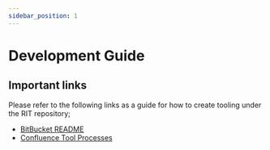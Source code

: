 ```yaml
---
sidebar_position: 1
---
```


# Development Guide

## Important links

Please refer to the following links as a guide for how to create tooling under the RIT repository;

- [BitBucket README](https://bitbucket.org/dubitplatform/rit/src/main/)
- [Confluence Tool Processes](https://dubitlimited.atlassian.net/wiki/spaces/~6239bb6ab75ca8007055b382/pages/3911778389/Processes+for+creating+a+new+Tool)